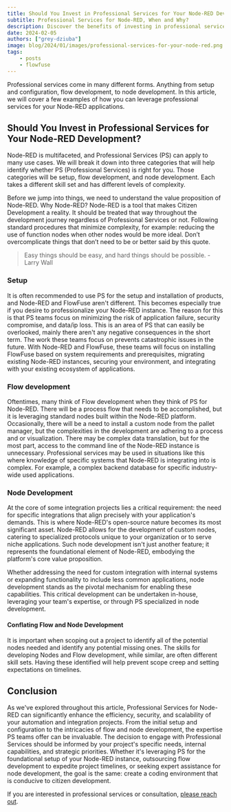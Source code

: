 ```yaml
---
title: Should You Invest in Professional Services for Your Node-RED Development?
subtitle: Professional Services for Node-RED, When and Why?
description: Discover the benefits of investing in professional services for Node-RED development.
date: 2024-02-05
authors: ["grey-dziuba"]
image: blog/2024/01/images/professional-services-for-your-node-red.png
tags:
    - posts
    - flowfuse
---
```


Professional services come in many different forms. Anything from setup and configuration, flow development, to node development. In this article, we will cover a few examples of how you can leverage professional services for your Node-RED applications.

<!--more-->

## Should You Invest in Professional Services for Your Node-RED Development?

Node-RED is multifaceted, and Professional Services (PS) can apply to many use cases.  We will break it down into three categories that will help identify whether PS (Professional Services) is right for you. Those categories will be setup, flow development, and node development. Each takes a different skill set and has different levels of complexity.

Before we jump into things, we need to understand the value proposition of Node-RED. Why Node-RED? Node-RED is a tool that makes Citizen Development a reality. It should be treated that way throughout the development journey regardless of Professional Services or not. Following standard procedures that minimize complexity, for example: reducing the use of function nodes when other nodes would be more ideal. Don’t overcomplicate things that don’t need to be or better said by this quote.

> Easy things should be easy, and hard things should be possible. 
-Larry Wall

### Setup

It is often recommended to use PS for the setup and installation of products,
and Node-RED and FlowFuse aren't different. This becomes especially true if you
desire to professionalize your Node-RED instance. The reason for this is that PS
teams focus on minimizing the risk of application failure, security compromise,
and data/ip loss. This is an area of PS that can easily be overlooked, mainly
there aren't any negative consequences in the short term. The work these teams focus on prevents catastrophic issues in the future. With Node-RED and FlowFuse, these teams will focus on installing FlowFuse based on system requirements and prerequisites, migrating existing Node-RED instances, securing your environment, and integrating with your existing ecosystem of applications.

### Flow development

Oftentimes, many think of Flow development when they think of PS for Node-RED. There will be a process flow that needs to be accomplished, but it is leveraging standard nodes built within the Node-RED platform. Occasionally, there will be a need to install a custom node from the pallet manager, but the complexities in the development are adhering to a process and or visualization.  There may be complex data translation, but for the most part, access to the command line of the Node-RED instance is unnecessary. Professional services may be used in situations like this where knowledge of specific systems that Node-RED is integrating into is complex. For example, a complex backend database for specific industry-wide used applications.

### Node Development

At the core of some integration projects lies a critical requirement: the need for specific integrations that align precisely with your application's demands. This is where Node-RED's open-source nature becomes its most significant asset. Node-RED allows for the development of custom nodes, catering to specialized protocols unique to your organization or to serve niche applications. Such node development isn't just another feature; it represents the foundational element of Node-RED, embodying the platform's core value proposition.

Whether addressing the need for custom integration with internal systems or expanding functionality to include less common applications, node development stands as the pivotal mechanism for enabling these capabilities. This critical development can be undertaken in-house, leveraging your team's expertise, or through PS specialized in node development. 

#### Conflating Flow and Node Development

It is important when scoping out a project to identify all of the potential nodes needed and identify any potential missing ones. The skills for developing Nodes and Flow development, while similar, are often different skill sets.  Having these identified will help prevent scope creep and setting expectations on timelines.

## Conclusion

As we've explored throughout this article, Professional Services for Node-RED can significantly enhance the efficiency, security, and scalability of your automation and integration projects. From the initial setup and configuration to the intricacies of flow and node development, the expertise PS teams offer can be invaluable. The decision to engage with Professional Services should be informed by your project's specific needs, internal capabilities, and strategic priorities. Whether it's leveraging PS for the foundational setup of your Node-RED instance, outsourcing flow development to expedite project timelines, or seeking expert assistance for node development, the goal is the same: create a coding environment that is conducive to citizen development.

If you are interested in professional services or consultation, [please reach out](https://flowfuse.com/professional-services/).
